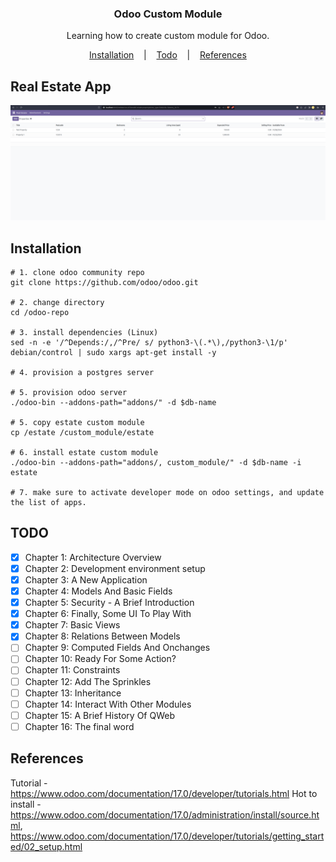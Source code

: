 <h3 align=center>Odoo Custom Module</h3>
<p align=center>
  <span>Learning how to create custom module for Odoo.</span>
</p>

<p align="center">
  <a href="#installation">Installation</a>
  &nbsp;&nbsp;&nbsp;|&nbsp;&nbsp;&nbsp;
  <a href="#todo">Todo</a>
  &nbsp;&nbsp;&nbsp;|&nbsp;&nbsp;&nbsp;
  <a href="#references">References</a>
</p>

## Real Estate App
![real estate module](docs/real-estate-app.png)


## Installation 

```console
# 1. clone odoo community repo
git clone https://github.com/odoo/odoo.git

# 2. change directory
cd /odoo-repo

# 3. install dependencies (Linux) 
sed -n -e '/^Depends:/,/^Pre/ s/ python3-\(.*\),/python3-\1/p' debian/control | sudo xargs apt-get install -y

# 4. provision a postgres server

# 5. provision odoo server
./odoo-bin --addons-path="addons/" -d $db-name

# 5. copy estate custom module
cp /estate /custom_module/estate

# 6. install estate custom module
./odoo-bin --addons-path="addons/, custom_module/" -d $db-name -i estate

# 7. make sure to activate developer mode on odoo settings, and update the list of apps.
```

## TODO

- [x] Chapter 1: Architecture Overview
- [x] Chapter 2: Development environment setup
- [x] Chapter 3: A New Application
- [x] Chapter 4: Models And Basic Fields
- [x] Chapter 5: Security - A Brief Introduction
- [x] Chapter 6: Finally, Some UI To Play With
- [x] Chapter 7: Basic Views
- [x] Chapter 8: Relations Between Models
- [ ] Chapter 9: Computed Fields And Onchanges
- [ ] Chapter 10: Ready For Some Action?
- [ ] Chapter 11: Constraints
- [ ] Chapter 12: Add The Sprinkles
- [ ] Chapter 13: Inheritance
- [ ] Chapter 14: Interact With Other Modules
- [ ] Chapter 15: A Brief History Of QWeb
- [ ] Chapter 16: The final word

## References
Tutorial - https://www.odoo.com/documentation/17.0/developer/tutorials.html
Hot to install - https://www.odoo.com/documentation/17.0/administration/install/source.html, https://www.odoo.com/documentation/17.0/developer/tutorials/getting_started/02_setup.html


